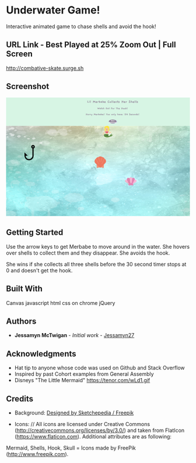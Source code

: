 # Underwater Game!

Interactive animated game to chase shells and avoid the hook!


## URL Link - Best Played at 25% Zoom Out | Full Screen

http://combative-skate.surge.sh

## Screenshot

![](images/screen-shot)

## Getting Started

Use the arrow keys to get Merbabe to move around in the water.  She hovers over shells to collect them and they disappear.  She avoids the hook.  

She wins if she collects all three shells before the 30 second timer stops at 0 and doesn't get the hook.


## Built With

Canvas
javascript
html
css
on chrome
jQuery


## Authors

* **Jessamyn McTwigan** - *Initial work* - [Jessamyn27](https://github.com/jessamyn27)

## Acknowledgments

* Hat tip to anyone whose code was used on Github and Stack Overflow
* Inspired by past Cohort examples from General Assembly
* Disneys "The Little Mermaid"
https://tenor.com/wLd1.gif

## Credits

* Background:
<a href="http://www.freepik.com">Designed by Sketchepedia / Freepik</a>

* Icons:
// All icons are licensed under Creative Commons (http://creativecommons.org/licenses/by/3.0/) and taken from FlatIcon (https://www.flaticon.com). Additional attributes are as following:

Mermaid, Shells, Hook, Skull = Icons made by FreePik (http://www.freepik.com).
